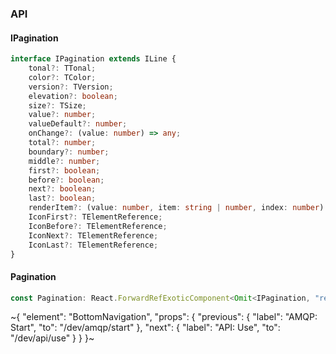 

### API

#### IPagination

```ts
interface IPagination extends ILine {
    tonal?: TTonal;
    color?: TColor;
    version?: TVersion;
    elevation?: boolean;
    size?: TSize;
    value?: number;
    valueDefault?: number;
    onChange?: (value: number) => any;
    total?: number;
    boundary?: number;
    middle?: number;
    first?: boolean;
    before?: boolean;
    next?: boolean;
    last?: boolean;
    renderItem?: (value: number, item: string | number, index: number) => TElement;
    IconFirst?: TElementReference;
    IconBefore?: TElementReference;
    IconNext?: TElementReference;
    IconLast?: TElementReference;
}
```

#### Pagination

```ts
const Pagination: React.ForwardRefExoticComponent<Omit<IPagination, "ref"> & React.RefAttributes<unknown>>;
```

~{
  "element": "BottomNavigation",
  "props": {
    "previous": {
      "label": "AMQP: Start",
      "to": "/dev/amqp/start"
    },
    "next": {
      "label": "API: Use",
      "to": "/dev/api/use"
    }
  }
}~
